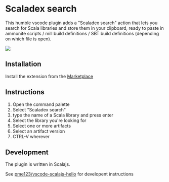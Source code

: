 # Scaladex search

This humble vscode plugin adds a "Scaladex search" action that lets you search
for Scala libraries and store them in your clipboard, ready to paste in
ammonite scripts / mill build definitions / SBT build definitions (depending on which file is open).

![](https://github.com/baccata/vscode-scaladex-search/raw/master/assets/scaladex.gif)

## Installation

Install the extension from the [Marketplace](https://marketplace.visualstudio.com/items?itemName=baccata.scaladex-search)

## Instructions

1. Open the command palette
2. Select "Scaladex search"
3. type the name of a Scala library and press enter
4. Select the library you're looking for
5. Select one or more artifacts
6. Select an artifact version
7. CTRL-V wherever


## Development

The plugin is written in Scalajs.

See [pme123/vscode-scalajs-hello](https://github.com/pme123/vscode-scalajs-hello) for developent instructions


[accessible-scala]: https://marketplace.visualstudio.com/items?itemName=scala-center.accessible-scala
[helloworld-minimal-sample]: https://github.com/Microsoft/vscode-extension-samples/tree/master/helloworld-minimal-sample
[helloworld-scalajs-sample]: https://github.com/pme123/vscode-scalajs-hello
[Scalably Typed]: https://github.com/oyvindberg/ScalablyTyped
[SBT]: https://www.scala-sbt.org
[ScalaJS]: http://www.scala-js.org
[scalajs-bundler]: https://github.com/scalacenter/scalajs-bundler
